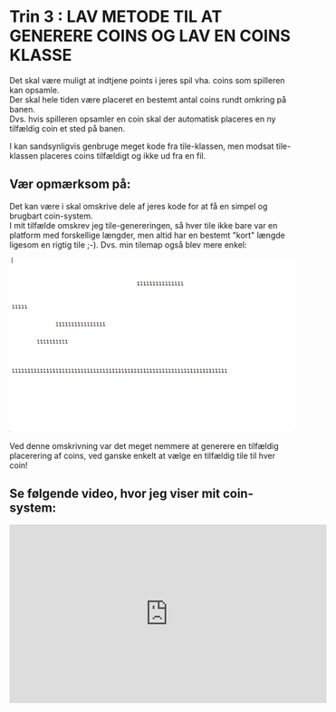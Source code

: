 # Trin 3 : LAV METODE TIL AT GENERERE COINS OG LAV EN COINS KLASSE

Det skal være muligt at indtjene points i jeres spil vha. coins som spilleren kan opsamle.   
Der skal hele tiden være placeret en bestemt antal coins rundt omkring på banen.   
Dvs. hvis spilleren opsamler en coin skal der automatisk placeres en ny tilfældig coin et sted på banen.

I kan sandsynligvis genbruge meget kode fra tile-klassen, men modsat tile-klassen placeres coins tilfældigt og ikke ud fra en fil.

## Vær opmærksom på:   

Det kan være i skal omskrive dele af jeres kode for at få en simpel og brugbart coin-system.   
I mit tilfælde omskrev jeg tile-genereringen, så hver tile ikke bare var en platform med forskellige længder, men altid har en bestemt "kort" længde ligesom en rigtig tile ;-). Dvs. min tilemap også blev mere enkel:

![den nye tiles.txt](tilesFilePic.png)

Ved denne omskrivning var det meget nemmere at generere en tilfældig placerering af coins, ved ganske enkelt at vælge en tilfældig tile til hver coin!

## Se følgende video, hvor jeg viser mit coin-system:

<iframe width="560" height="315" src="https://www.youtube.com/embed/GSqC3OtCqWQ" title="YouTube video player" frameborder="0" allow="accelerometer; autoplay; clipboard-write; encrypted-media; gyroscope; picture-in-picture; web-share" allowfullscreen></iframe>
